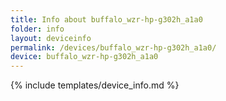 ```yaml
---
title: Info about buffalo_wzr-hp-g302h_a1a0
folder: info
layout: deviceinfo
permalink: /devices/buffalo_wzr-hp-g302h_a1a0/
device: buffalo_wzr-hp-g302h_a1a0
---
```

{% include templates/device_info.md %}
